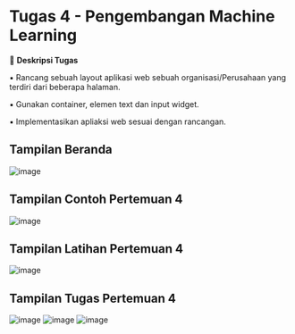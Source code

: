 # **Tugas 4 - Pengembangan Machine Learning**


📌 **Deskripsi Tugas**  

▪ Rancang sebuah layout aplikasi web sebuah organisasi/Perusahaan yang terdiri dari beberapa halaman.  

▪ Gunakan container, elemen text dan input widget.  

▪ Implementasikan apliaksi web sesuai dengan rancangan.  


## **Tampilan Beranda**
![image](https://github.com/user-attachments/assets/6a137397-e5d4-4492-9793-53fc91988b8e)


## **Tampilan Contoh Pertemuan 4**
![image](https://github.com/user-attachments/assets/6943b375-abfc-4be4-b8c3-de892d0146c3)


## **Tampilan Latihan Pertemuan 4**
![image](https://github.com/user-attachments/assets/7f1dc9da-7780-4a58-9693-8a96ba739da5)

## **Tampilan Tugas Pertemuan 4**
![image](https://github.com/user-attachments/assets/0cccd6d5-0429-41ea-ae42-8240c30f752a)
![image](https://github.com/user-attachments/assets/cf2430d7-e11d-4348-b89f-c51cec3f5d0f)
![image](https://github.com/user-attachments/assets/00944f34-5159-41ad-8212-9ac566440f7f)




